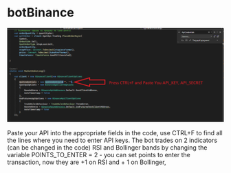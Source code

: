 # botBinance

![Image alt](https://github.com/eXcroll/Binance-Future-Indicators-Trading-Bot/blob/master/apii.png)

Paste your API into the appropriate fields in the code, use CTRL+F to find all the lines where you need to enter API keys. The bot trades on 2 indicators (can be changed in the code) RSI and Bollinger bands by changing the variable POINTS_TO_ENTER = 2 - you can set points to enter the transaction, now they are +1 on RSI and + 1 on Bollinger,
